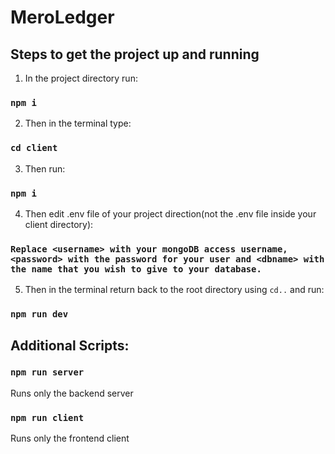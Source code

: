 # MeroLedger

## Steps to get the project up and running

1. In the project directory run:

### `npm i`

2. Then in the terminal type:
### `cd client` 

3. Then run:

### `npm i`

4. Then edit .env file of your project direction(not the .env file inside your client directory):

### `Replace <username> with your mongoDB access username, <password> with the password for your user and <dbname> with the name that you wish to give to your database.`

5. Then in the terminal return back to the root directory using `cd..` and run:
### `npm run dev`

## Additional Scripts:

### `npm run server`
Runs only the backend server

### `npm run client`
Runs only the frontend client

